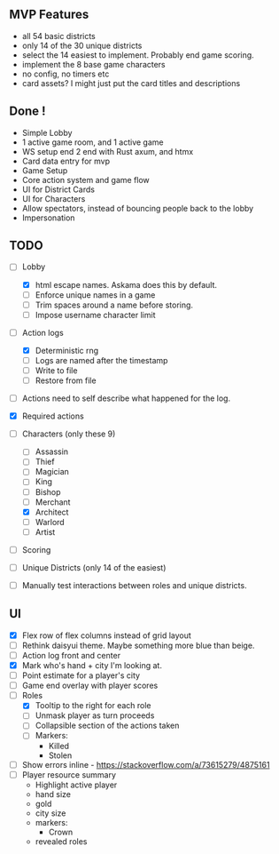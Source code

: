  ## MVP Features
 - all 54 basic districts
 - only 14 of the 30 unique districts
 - select the 14 easiest to implement. Probably end game scoring.
 - implement the 8 base game characters
 - no config, no timers etc
 - card assets? I might just put the card titles and descriptions

## Done !
- Simple Lobby
- 1 active game room, and 1 active game
- WS setup end 2 end with Rust axum, and htmx
- Card data entry for mvp
- Game Setup
- Core action system and game flow 
- UI for District Cards
- UI for Characters
- Allow spectators, instead of bouncing people back to the lobby
- Impersonation

## TODO
- [ ] Lobby
    - [x] html escape names. Askama does this by default.
    - [ ] Enforce unique names in a game
    - [ ] Trim spaces around a name before storing.
    - [ ] Impose username character limit

- [ ] Action logs
    - [x] Deterministic rng
    - [ ] Logs are named after the timestamp
    - [ ] Write to file
    - [ ] Restore from file

- [ ] Actions need to self describe what happened for the log.
- [x] Required actions

- [ ] Characters (only these 9)
    - [ ] Assassin
    - [ ] Thief
    - [ ] Magician
    - [ ] King
    - [ ] Bishop
    - [ ] Merchant
    - [x] Architect
    - [ ] Warlord
    - [ ] Artist
- [ ] Scoring
- [ ] Unique Districts (only 14 of the easiest)
- [ ] Manually test interactions between roles and unique districts.

## UI
- [x] Flex row of flex columns instead of grid layout
- [ ] Rethink daisyui theme. Maybe something more blue than beige.
- [ ] Action log front and center
- [x] Mark who's hand + city I'm looking at.
- [ ] Point estimate for a player's city
- [ ] Game end overlay with player scores
- [ ] Roles
    - [x] Tooltip to the right for each role
    - [ ] Unmask player as turn proceeds
    - [ ] Collapsible section of the actions taken
    - [ ] Markers:
        - Killed
        - Stolen

- [ ] Show errors inline
        - https://stackoverflow.com/a/73615279/4875161
- [ ] Player resource summary
    - Highlight active player
    - hand size
    - gold
    - city size
    - markers: 
        - Crown
    - revealed roles
